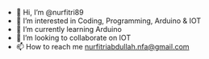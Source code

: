 - 👋 Hi, I’m @nurfitri89
- 👀 I’m interested in Coding, Programming, Arduino & IOT
- 🌱 I’m currently learning Arduino 
- 💞️ I’m looking to collaborate on IOT
- 📫 How to reach me nurfitriabdullah.nfa@gmail.com

<!---
nurfitri89/nurfitri89 is a ✨ special ✨ repository because its `README.md` (this file) appears on your GitHub profile.
You can click the Preview link to take a look at your changes.
--->
